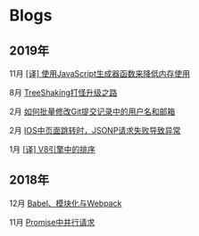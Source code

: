 # Blogs

## 2019年

11月 [[译] 使用JavaScript生成器函数来降低内存使用](./201911/使用JavaScript生成器函数来降低内存使用.md)

8月 [TreeShaking打怪升级之路](./201908/TreeShaking打怪升级之路.md)

2月 [如何批量修改Git提交记录中的用户名和邮箱](./201902/BatchChangeUserInfoInGitLog.md)

2月 [IOS中页面跳转时，JSONP请求失败导致异常](./201902/JsonpExceptionInIOS.md)

1月 [[译] V8引擎中的排序](./201901/GettingThingsSortedInV8.md)

## 2018年

12月 [Babel、模块化与Webpack](./201812/Babel&Module&Webpack.md)

11月 [Promise中并行请求](./201811/ParallelRequestInPromise.md)
